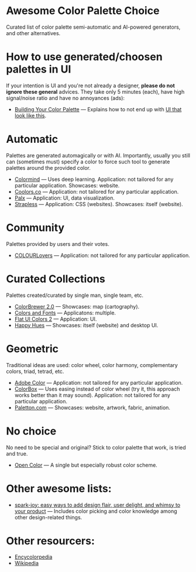 # Awesome Color Palette Choice
Curated list of color palette semi-automatic and AI-powered generators, and other alternatives.

# How to use generated/choosen palettes in UI
If your intention is UI and you're not already a designer, **please do not ignore these general** advices. They take only 5 minutes (each), have high signal/noise ratio and have no annoyances (ads):
* [Building Your Color Palette](https://refactoringui.com/previews/building-your-color-palette/) — Explains how to not end up with [UI that look like this](https://refactoring-ui.nyc3.cdn.digitaloceanspaces.com/previews/whats-in-a-color-palette-02.png).

# Automatic
Palettes are generated automagically or with AI. Importantly, usually you still can (sometimes must) specify a color to force such tool to generate palettes around the provided color.
* [Colormind](http://colormind.io/) — Uses deep learning. Application: not tailored for any particular application. Showcases: website.
* [Coolors.co](https://coolors.co/) — Application: not tailored for any particular application.
* [Palx](https://palx.jxnblk.com/) — Application: UI, data visualization.
* [Strapless](http://strapless.io/) — Application: CSS (websites). Showcases: itself (website).

# Community
Palettes provided by users and their votes.
* [COLOURLovers](https://www.colourlovers.com/) — Application: not tailored for any particular application.

# Curated Collections
Palettes created/curated by single man, single team, etc.
* [ColorBrewer 2.0](http://colorbrewer2.org) — Showcases: map (cartography).
* [Colors and Fonts](https://www.colorsandfonts.com/) — Applicatons: multiple.
* [Flat UI Colors 2](https://flatuicolors.com/) — Application: UI.
* [Happy Hues](https://www.happyhues.co/) — Showcases: itself (website) and desktop UI.

# Geometric
Traditional ideas are used: color wheel, color harmony, complementary colors, triad, tetrad, etc.
* [Adobe Color](https://color.adobe.com/) — Application: not tailored for any particular application.
* [ColorBox](https://www.colorbox.io/) — Uses easing instead of color wheel (try it, this approach works better than it may sound). Application: not tailored for any particular application.
* [Paletton.com](http://paletton.com/) — Showcases: website, artwork, fabric, animation.

# No choice
No need to be special and original? Stick to color palette that work, is tried and true.
* [Open Color](https://yeun.github.io/open-color/) — A single but especially robust color scheme.

# Other awesome lists:
* [spark-joy: easy ways to add design flair, user delight, and whimsy to your product](https://github.com/sw-yx/spark-joy) — Includes color picking and color knowledge among other design-related things.

# Other resourcers:
* [Encycolorpedia](https://encycolorpedia.com/)
* [Wikipedia](https://en.wikipedia.org/wiki/List_of_colors_by_shade)
